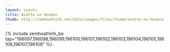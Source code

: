 ```yaml
---
layout: sieutv
title: Asatte no Houkou
thumb: http://xemhoathinh.net/data/images/films/thumb/asatte-no-houkou-asatte-no-houkou-2006.jpg
---
```

{% include xemhoathinh_bo tap="196097,196098,196099,196100,196101,196102,196103,196104,196105,196106,196107,196108" %} 
